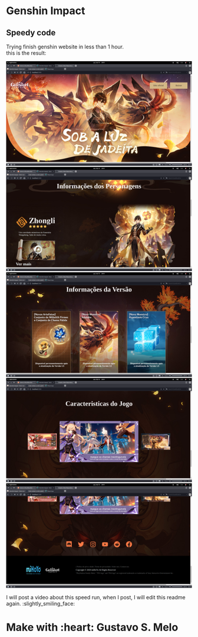 <h1>Genshin Impact</h1>
<h2>Speedy code</h2>

<p>
    Trying finish genshin website in less than 1 hour.<br />
    this is the result:
</p>

<img src='./.github/screenshot1.png' />
<img src='./.github/screenshot2.png' />
<img src='./.github/screenshot3.png' />
<img src='./.github/screenshot4.png' />
<img src='./.github/screenshot5.png' />

<p>I will post a video about this speed run, when I post, I will edit this readme again. :slightly_smiling_face: </p>

<h1>Make with :heart: Gustavo S. Melo </h1>
